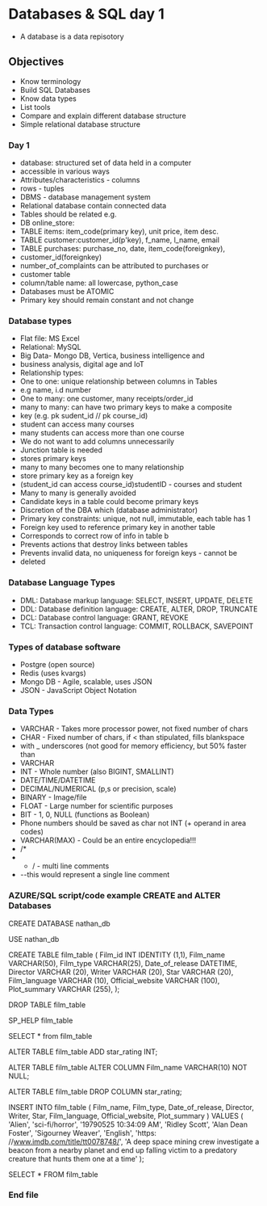 # Databases & SQL day 1
- A database is a data repisotory

## Objectives
- Know terminology
- Build SQL Databases
- Know data types
- List tools
- Compare and explain different database structure
- Simple relational database structure

### Day 1
- database: structured set of data held in a computer
- accessible in various ways
- Attributes/characteristics - columns
- rows - tuples
- DBMS - database management system
- Relational database contain connected data
- Tables should be related e.g.
- DB online_store:
- TABLE items: item_code(primary key), unit price, item desc.
- TABLE customer:customer_id(p'key), f_name, l_name, email
- TABLE purchases: purchase_no, date, item_code(foreignkey),
- customer_id(foreignkey)
- number_of_complaints can be attributed to purchases or
- customer table
- column/table name: all lowercase, python_case
- Databases must be ATOMIC
- Primary key should remain constant and not change

### Database types
- Flat file: MS Excel
- Relational: MySQL
- Big Data- Mongo DB, Vertica, business intelligence and
- business analysis, digital age and IoT
- Relationship types:
- One to one: unique relationship between columns in Tables
- e.g name, i.d number
- One to many: one customer, many receipts/order_id
- many to many: can have two primary keys to make a composite
- key (e.g. pk sudent_id // pk course_id)
- student can access many courses
- many students can access more than one course
- We do not want to add columns unnecessarily
- Junction table is needed
- stores primary keys
- many to many becomes one to many relationship
- store primary key as a foreign key
- (student_id can access course_id)studentID - courses and student
- Many to many is generally avoided
- Candidate keys in a table could become primary keys
- Discretion of the DBA which (database administrator)
- Primary key constraints: unique, not null, immutable, each table has 1
- Foreign key used to reference primary key in another table
- Corresponds to correct row of info in table b
- Prevents actions that destroy links between tables
- Prevents invalid data, no uniqueness for foreign keys - cannot be
- deleted

### Database Language Types
- DML: Database markup language: SELECT, INSERT, UPDATE, DELETE
- DDL: Database definition language: CREATE, ALTER, DROP, TRUNCATE
- DCL: Database control language: GRANT, REVOKE
- TCL: Transaction control language: COMMIT, ROLLBACK, SAVEPOINT

### Types of database software
- Postgre (open source)
- Redis (uses kvargs)
- Mongo DB - Agile, scalable, uses JSON
- JSON - JavaScript Object Notation

### Data Types
- VARCHAR - Takes more processor power, not fixed number of chars
- CHAR - Fixed number of chars, if < than stipulated, fills blankspace
- with _ underscores (not good for memory efficiency, but 50% faster than
- VARCHAR
- INT - Whole number (also BIGINT, SMALLINT)
- DATE/TIME/DATETIME
- DECIMAL/NUMERICAL (p,s or precision, scale)
- BINARY - Image/file
- FLOAT - Large number for scientific purposes
- BIT - 1, 0, NULL (functions as Boolean)
- Phone numbers should be saved as char not INT (+ operand in area codes)
- VARCHAR(MAX) - Could be an entire encyclopedia!!!
- /*
- * / - multi line comments
- --this would represent a single line comment

### AZURE/SQL script/code example CREATE and ALTER Databases

CREATE DATABASE nathan_db

USE nathan_db

CREATE TABLE film_table (
    Film_id INT IDENTITY (1,1),
    Film_name VARCHAR(50),
    Film_type VARCHAR(25),
    Date_of_release DATETIME,
    Director VARCHAR (20),
    Writer VARCHAR (20),
    Star VARCHAR (20),
    Film_language VARCHAR (10),
    Official_website VARCHAR (100),
    Plot_summary VARCHAR (255),
);

DROP TABLE film_table

SP_HELP film_table

SELECT * from film_table

ALTER TABLE film_table
ADD star_rating INT;

ALTER TABLE film_table
ALTER COLUMN Film_name VARCHAR(10) NOT NULL;


ALTER TABLE film_table
DROP COLUMN star_rating;

INSERT INTO film_table (
    Film_name, Film_type, Date_of_release, Director, Writer, Star, Film_language, Official_website, Plot_summary
)
VALUES (
    'Alien', 'sci-fi/horror', '19790525 10:34:09 AM', 'Ridley Scott', 'Alan Dean Foster', 'Sigourney Weaver', 'English', 'https: //www.imdb.com/title/tt0078748/', 'A deep space mining crew investigate a beacon from a nearby planet and end up falling victim to a predatory creature that hunts them one at a time'
);

SELECT * FROM film_table

### End file
